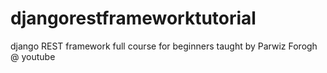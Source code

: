 # djangorestframeworktutorial
django REST framework full course for beginners taught by Parwiz Forogh @ youtube
